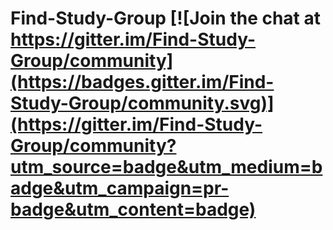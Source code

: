 # Find-Study-Group [![Join the chat at https://gitter.im/Find-Study-Group/community](https://badges.gitter.im/Find-Study-Group/community.svg)](https://gitter.im/Find-Study-Group/community?utm_source=badge&utm_medium=badge&utm_campaign=pr-badge&utm_content=badge)

